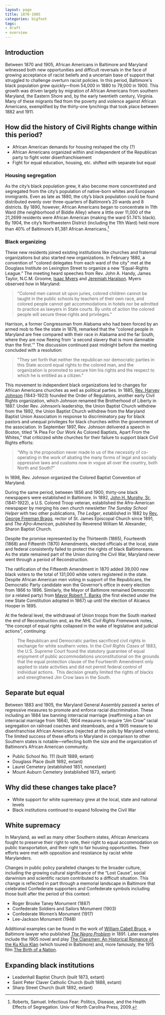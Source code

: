 ```yaml
---
layout: page
title: 1870-1905
categories: bigfoot
tags:
- draft
- overview
---
```


## Introduction

Between 1870 and 1905, African Americans in Baltimore and Maryland witnessed both new opportunities and difficult reversals in the face of growing acceptance of racist beliefs and a uncertain base of support that struggled to challenge overturn racist policies. In this period, Baltimore's black population grew quickly—from 54,000 in 1880 to 79,000 in 1900. This growth was driven largely by migration of African Americans from southern Maryland, the Eastern Shore and, by the early twentieth century, Virginia. Many of these migrants fled from the poverty and violence against African Americans, exemplified by the thirty-one lynchings that took place between 1882 and 1911.

## How did the history of Civil Rights change within this period?

- African American demands for housing reshaped the city (?)
- African Americans organized within and independent of the Republican party to fight voter disenfranchisement
- Fight for equal education, housing, etc. shifted with separate but equal

### Housing segregation

As the city’s black population grew, it also become more concentrated and segregated from the city’s population of native-born whites and European immigrants. Even as late as 1880, the city’s black population could be found distributed evenly over three-quarters of Baltimore’s 20 wards and 8 districts. By 1890, however, African Americans began to concentrate in 11th Ward (the neighborhood of Biddle Alley) where a little over 11,000 of the 21,2699 residents were African American (making the ward 51.74% black). By 1904, the city’s Northwestern District (including the 11th Ward) held more than 40% of Baltimore’s 81,381 African Americans.[^1]

### Black organizing

These new residents joined existing institutions like churches and fraternal organizations but also started new organizations. In February 1880, a convention of "colored delegates from each ward of the city" met at the Douglass Institute on Lexington Street to organize a new “Equal-Rights League.” The meeting heard speeches from Rev. John A. Handy, James Taylor, N.C.M. Groome, [Isaac Myers](https://en.wikipedia.org/wiki/Isaac_Myers) and [Jeremiah Haralson](http://history.house.gov/People/Listing/H/HARALSON,-Jeremiah-(H000179)/). Myers observed how in Maryland:

> "Colored men cannot sit upon juries, colored children cannot be taught in the public schools by teachers of their own race, and colored people cannot get accommodations in hotels nor be admitted to practice as lawyers in State courts. By units of action the colored people will secure these rights and privileges."

Harrison, a former Congressman from Alabama who had been forced by an armed mob to flee the state in 1878, remarked that the "colored people in Maryland are free compared with their race in Alabama and the far South, where they are now fleeing from 'a second slavery that is more damnable than the first.'" The discussion continued past midnight before the meeting concluded with a resolution:

> "They set forth that neither the republican nor democratic parties in this State accord equal rights to the colored man, and the organization is promoted to secure him his rights and the respect to which he is entitled as a citizen."

This movement to independent black organizations led to changes for African Americans churches as well as political parties. In 1885, [Rev. Harvey Johnson](http://msa.maryland.gov/msa/stagser/s1259/121/6050/html/12414000.html) (1843-1923) founded the Order of Regulators, another early Civil Rights organization, which Johnson renamed the Brotherhood of Liberty in 1887. Under Rev. Johnson’s leadership, the Union Baptist Church withdrew from the 1892, the Union Baptist Church withdrew from the Maryland Baptist Union Association in response to discriminatory pay for black pastors and unequal privileges for black churches within the government of the association. In September 1897, Rev. Johnson delivered a speech in Boston, titled "A Plea For Our Work As Colored Baptists, Apart From the Whites,” that criticized white churches for their failure to support black Civil Rights efforts:

> “Why is the proposition never made to us of the necessity of co-operating in the work of abating the many forms of legal and socially oppressive laws and customs now in vogue all over the country, both North and South?”

In 1898, Rev. Johnson organized the Colored Baptist Convention of Maryland.

During the same period, between 1856 and 1900, thirty-one black newspapers were established in Baltimore. In 1892, [John H. Murphy, Sr.](https://en.wikipedia.org/wiki/John_H._Murphy,_Sr.) (1841-1922), a U.S. Colored Troop veteran, established the Afro-American newspaper by merging his own church newsletter _The Sunday School Helper_ with two other publications, _The Ledger_, established in 1882 by [Rev. George Freeman Bragg](https://en.wikipedia.org/wiki/George_Freeman_Bragg), rector of St. James Episcopal Church since 1891, and _The Afro-American_, published by Reverend William M. Alexander, Sharon Baptist Church.

Despite the promise represented by the Thirteenth (1865), Fourteenth (1868) and Fifteenth (1870) Amendments, elected officials at the local, state and federal consistently failed to protect the rights of black Baltimoreans. As the state remained part of the Union during the Civil War, Maryland never went through a period of Reconstruction.

The ratification of the Fifteenth Amendment in 1870 added 39,000 new black voters to the total of 131,000 white voters registered in the state. Despite African American men voting in support of the Republicans, the Democratic Party candidate won the Governor’s office in every election from 1866 to 1896. Similarly, the Mayor of Baltimore remained Democratic (or a related party) from [Mayor Robert T. Banks](http://msa.maryland.gov/megafile/msa/speccol/sc3500/sc3520/012400/012477/html/12477bio.html) (the first elected under the new State Constitution adopted in 1867) up until the election of Alcaeus Hooper in 1895.

At the federal level, the withdrawal of Union troops from the South marked the end of Reconstruction and, as the _NHL Civil Rights Framework_ notes, “the concept of equal rights collapsed in the wake of legislative and judicial actions”, continuing:

> The Republican and Democratic parties sacrificed civil rights in exchange for white southern votes. In the _Civil Rights Cases_ of 1883, the U.S. Supreme Court found the statutory guarantee of equal enjoyment of public accommodations unconstitutional on the grounds that the equal protection clause of the Fourteenth Amendment only applied to state activities and did not permit federal control of individual actions.  This decision greatly limited the rights of blacks and strengthened Jim Crow laws in the South.

## Separate but equal

Between 1883 and 1905, the Maryland General Assembly passed a series of regressive measures to promote and enforce racial discrimination. These including an 1884 law banning interracial marriage (reaffirming a ban on interracial marriage from 1664), 1904 measures to require “Jim Crow” racial segregation on railroad coaches and steamboats, and a 1905 measure to disenfranchise African Americans (rejected at the polls by Maryland voters). The limited success of these efforts in Maryland in comparison to other Southern states is notable—reflecting both the size and the organization of Baltimore’s African American community.

- Public School No. 111 (built 1889, extant)
- Douglass Place (built 1892, extant)
- Laurel Cemetery (established 1851, nonextant)
- Mount Auburn Cemetery (established 1873, extant)


## Why did these changes take place?

- White support for white supremacy grew at the local, state and national levels
- Black institutions continued to expand following the Civil War

## White supremacy

In Maryland, as well as many other Southern states, African Americans fought to preserve their right to vote, their right to equal accommodation on public transportation, and their right to fair housing opportunities. Their efforts were met with opposition and resistance by racist white Marylanders.

Changes in public policy paralleled changes to the broader culture, including the growing cultural significance of the “Lost Cause”, social darwinism and scientific racism contributed to a difficult situation. This change is reflected in part through a memorial landscape in Baltimore that celebrated Confederate supporters and Confederate symbols including those built after the period of this context:

- Roger Brooke Taney Monument (1887)
- Confederate Soldiers and Sailors Monument (1903)
- Confederate Women’s Monument (1917)
- Lee-Jackson Monument (1948)

Additional examples can be found in the work of [William Cabell Bruce](https://en.wikipedia.org/wiki/William_Cabell_Bruce), a Baltimore lawyer who published _[The Negro Problem](https://archive.org/details/negroproblem00bruc)_ in 1891. Later examples include the 1905 novel and play [The Clansmen: An Historical Romance of the Ku Klux Klan](https://en.wikipedia.org/wiki/The_Clansman:_An_Historical_Romance_of_the_Ku_Klux_Klan) (which toured in Baltimore) and, more famously, the 1915 film [The Birth of a Nation](https://en.wikipedia.org/wiki/The_Birth_of_a_Nation).

## Expanding black institutions


- Leadenhall Baptist Church (built 1873, extant)
- Saint Peter Claver Catholic Church (built 1888, extant)
- Sharp Street Church (built 1892, extant)


[^1]:	Roberts, Samuel. Infectious Fear: Politics, Disease, and the Health Effects of Segregation. Univ of North Carolina Press, 2009.
